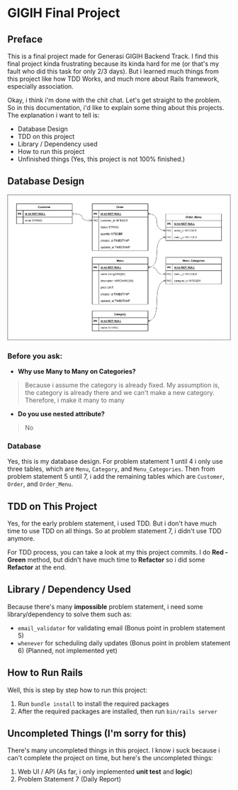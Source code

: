 # GIGIH Final Project

## Preface
This is a final project made for Generasi GIGIH Backend Track. I find this final project kinda frustrating because its kinda hard for me (or that's my fault who did this task for only 2/3 days). But i learned much things from this project like how TDD Works, and much more about Rails framework, especially association.

Okay, i think i'm done with the chit chat. Let's get straight to the problem. So in this documentation, i'd like to explain some thing about this projects. The explanation i want to tell is:<br/>
- Database Design
- TDD on this project
- Library / Dependency used
- How to run this project
- Unfinished things (Yes, this project is not 100% finished.)

## Database Design
![Database Design](assets/Database.png)

### Before you ask:
- **Why use Many to Many on Categories?**
> Because i assume the category is already fixed. My assumption is, the category is already there and we can't make a new category. Therefore, i make it many to many

- **Do you use nested attribute?**
> No

### Database
Yes, this is my database design. For problem statement 1 until 4 i only use three tables, which are `Menu`, `Category`, and `Menu_Categories`. Then from problem statement 5 until 7, i add the remaining tables which are `Customer`, `Order`, and `Order_Menu`.<br/>

## TDD on This Project
Yes, for the early problem statement, i used TDD. But i don't have much time to use TDD on all things. So at problem statement 7, i didn't use TDD anymore.<br/>

For TDD process, you can take a look at my this project commits. I do **Red - Green** method, but didn't have much time to **Refactor** so i did some **Refactor** at the end.

## Library / Dependency Used
Because there's many **impossible** problem statement, i need some library/dependency to solve them such as:<br/>
- `email_validator` for validating email (Bonus point in problem statement 5)
- `whenever` for scheduling daily updates (Bonus point in problem statement 6) (Planned, not implemented yet)

## How to Run Rails
Well, this is step by step how to run this project:<br/>
1) Run `bundle install` to install the required packages
2) After the required packages are installed, then run `bin/rails server`

## Uncompleted Things (I'm sorry for this)
There's many uncompleted things in this project. I know i suck because i can't complete the project on time, but here's the uncompleted things:<br/>
1) Web UI / API (As far, i only implemented **unit test** and **logic**)
2) Problem Statement 7 (Daily Report)